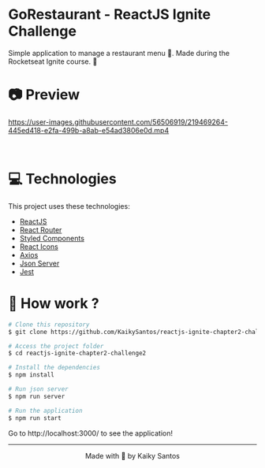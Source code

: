 # GoRestaurant - ReactJS Ignite Challenge
Simple application to manage a restaurant menu 🍲. Made during the Rocketseat Ignite course. 🚀

# :camera: Preview

<div>

https://user-images.githubusercontent.com/56506919/219469264-445ed418-e2fa-499b-a8ab-e54ad3806e0d.mp4

</div>

<br/>

# :computer: Technologies
This project uses these technologies:

* [ReactJS](https://reactjs.org/)
* [React Router](https://reactrouter.com/en/main)
* [Styled Components](https://styled-components.com/)
* [React Icons](https://react-icons.github.io/react-icons/)
* [Axios](https://axios-http.com/)
* [Json Server](https://github.com/typicode/json-server)
* [Jest](https://jestjs.io/pt-BR/)

# :construction_worker: How work ?
```bash
# Clone this repository
$ git clone https://github.com/KaikySantos/reactjs-ignite-chapter2-challenge2.git

# Access the project folder
$ cd reactjs-ignite-chapter2-challenge2

# Install the dependencies
$ npm install

# Run json server
$ npm run server

# Run the application
$ npm run start
```
Go to http://localhost:3000/ to see the application!

<hr/>

<p align="center">Made with 💙 by Kaiky Santos</p>
